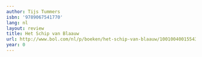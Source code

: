 ```yaml
---
author: Tijs Tummers
isbn: '9789067541770'
lang: nl
layout: review
title: Het Schip van Blaauw
url: http://www.bol.com/nl/p/boeken/het-schip-van-blaauw/1001004001554332/index.html
year: 0
---
```


